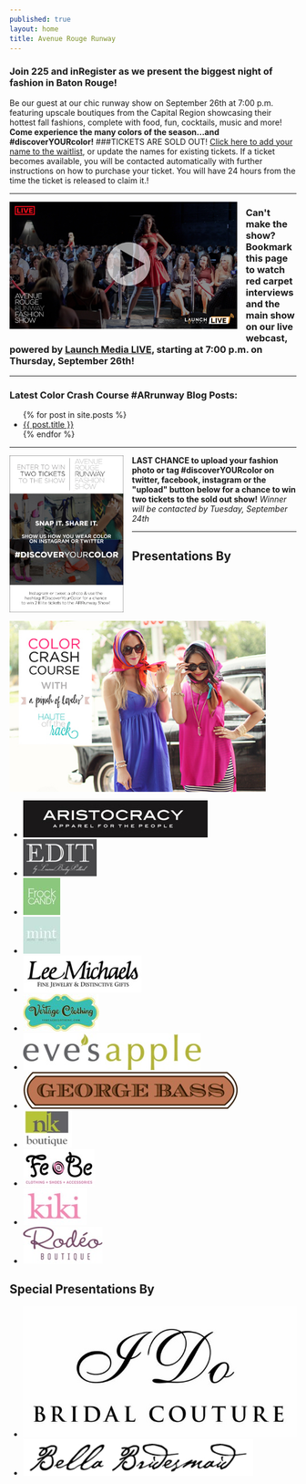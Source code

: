 ```yaml
---
published: true
layout: home
title: Avenue Rouge Runway
---
```


### **Join 225 and inRegister as we present the biggest night of fashion in Baton Rouge!**
Be our guest at our chic runway show on September 26th at 7:00 p.m. featuring upscale boutiques from the Capital Region showcasing their hottest fall fashions, complete with food, fun, cocktails, music and more! **Come experience the many colors of the season...and #discoverYOURcolor!**
###TICKETS ARE SOLD OUT! 
<a href="https://avenuerougerunway.eventbrite.com/">Click here to add your name to the waitlist</a>, or update the names for existing tickets. 
If a ticket becomes available, you will be contacted automatically with further instructions on how to purchase your ticket. You will have 24 hours from the time the ticket is released to claim it.!
<hr>
<a href="http://www.launchmedia.tv/launch-media-live/avenuerougerunway2013"target="_blank"><img src="/img/ARRvideocapturev2.jpg" style="width:400px;float:left;margin-right:15px;margin-bottom:15px;" /></a><H3>Can't make the show? Bookmark this page to watch red carpet interviews and the main show on our live webcast, powered by <a href="http://www.launchmedia.tv/" target="_blank">Launch Media LIVE</a>, starting at 7:00 p.m. on Thursday, September 26th!</h3>
</ br>
<hr>
<h3>Latest Color Crash Course #ARrunway Blog Posts:</h3>
<ul>
  {% for post in site.posts %}
  <li><a href="{{ post.url }}">{{ post.title }}</a></li>
  {% endfor %}
</ul>
<hr>
<img src="/img/ContestAd.jpg" style="width:200px;float:left;margin-right:15px;margin-bottom:15px;" /><img src="/img/crashcourse.jpg" style="width:450px;float:left;margin-right:15px;margin-bottom:15px;" />  

<b>LAST CHANCE to upload your fashion photo or tag #discoverYOURcolor on twitter, facebook, instagram or the "upload" button below for a chance to win two tickets to the sold out show!</b> <i>Winner will be contacted by Tuesday, September 24th</i>
<div id="olapic_widget"></div><script type="text/javascript" src="https://widgets.olapic.com/render?element_id=olapic_widget&customer_id=215621&widget_type=full&gallery=1740979539"></script>
<hr>

<div class="presentations">
  <h2>Presentations By</h2>
  <div class="presenters">
    <ul>
      <li><a href="http://aristocracyapparel.com/" target="_blank"><img src="/img/logos/aristocracy.jpg" /></a></li>
      <li><a href="https://www.facebook.com/pages/Edit-by-LBP/115987308568201" target="_blank"><img src="/img/logos/edit.jpg" /></a></li>
      <li><a href="http://www.frockcandy.com/" target="_blank"><img   src="/img/logos/frockcandy.jpg" /></a></li>
      <li><a href="http://allthingsmint.com/" target="_blank"><img src="/img/logos/mint.jpg" /></a></li>
      <li><a href="http://www.lmfj.com/" target="_blank"><img src="/img/logos/lmfj.jpg" /></a></li>
      <li><a href="https://www.facebook.com/pages/Vertage-Clothing/238456516211677" target="_blank"><img src="/img/logos/vertage.jpg" /></a></li>
      <li><a href="http://www.evesapple.com/" target="_blank"><img src="/img/logos/EvesApple.jpg" /></a></li>
       <li><a href="http://www.georgebass.com/" target="_blank"><img src="/img/logos/georgebass.jpg" /></a></li>
      <li><a href="http://www.nkboutique.com/" target="_blank"><img src="/img/logos/nk.jpg" /></a></li>
      <li><a href="https://www.facebook.com/pages/FeBe-Clothing/50278537372" target="_blank"> <img src="/img/logos/febe.jpg" /></a></li>
      <li><a href="http://www.shopkikionline.com/web/" target="_blank"><img src="/img/logos/kiki.jpg" /></a></li>
      <li><a href="https://www.facebook.com/RodeoBoutique" target="_blank"><img src="/img/logos/rodeo.jpg" /></a></li>
    </ul>
  </div>
</div>
<div class="presentations">
  <h2>Special Presentations By</h2>
  <div class="presenters">
    <ul>
       <li><a href="http://idobridalcouture.com/" target="_blank"><img src="/img/logos/idocouture.jpg" /></a></li>
      <li><a href="http://www.bellabridesmaid.com/index.php#mi=2&pt=1&pi=10000&s=0&p=0&a=3&at=0" target="_blank"> <img src="/img/logos/bellabridesmaidh.jpg" /> </a> </li>
    </ul>
  </div>
</div>
